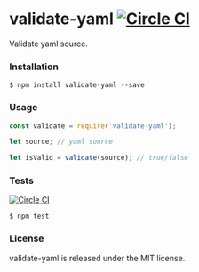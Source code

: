 # validate-yaml [![Circle CI](https://circleci.com/gh/vdemedes/validate-yaml.svg?style=svg)](https://circleci.com/gh/vdemedes/validate-yaml)

Validate yaml source.


### Installation

```
$ npm install validate-yaml --save
```


### Usage

```javascript
const validate = require('validate-yaml');

let source; // yaml source

let isValid = validate(source); // true/false
```


### Tests

[![Circle CI](https://circleci.com/gh/vdemedes/validate-yaml.svg?style=svg)](https://circleci.com/gh/vdemedes/validate-yaml)

```
$ npm test
```


### License

validate-yaml is released under the MIT license.
